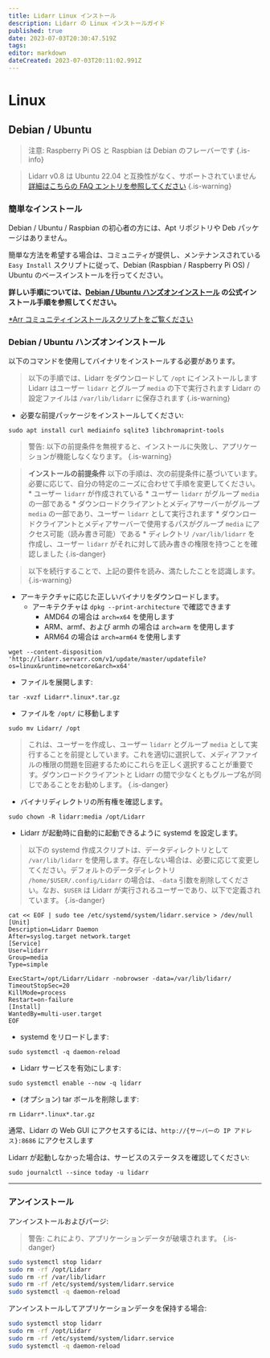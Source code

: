 ```yaml
---
title: Lidarr Linux インストール
description: Lidarr の Linux インストールガイド
published: true
date: 2023-07-03T20:30:47.519Z
tags: 
editor: markdown
dateCreated: 2023-07-03T20:11:02.991Z
---
```


# Linux

## Debian / Ubuntu

> 注意: Raspberry Pi OS と Raspbian は Debian のフレーバーです {.is-info}

> Lidarr v0.8 は Ubuntu 22.04 と互換性がなく、サポートされていません [詳細はこちらの FAQ エントリを参照してください](/lidarr/faq#lidarr-stopped-working-after-updating-to-ubuntu-2204)
{.is-warning}

### 簡単なインストール

Debian / Ubuntu / Raspbian の初心者の方には、Apt リポジトリや Deb パッケージはありません。

簡単な方法を希望する場合は、コミュニティが提供し、メンテナンスされている `Easy Install` スクリプトに従って、Debian (Raspbian / Raspberry Pi OS) / Ubuntu のベースインストールを行ってください。

**詳しい手順については、[Debian / Ubuntu ハンズオンインストール](#debian-ubuntu-hands-on-install) の公式インストール手順を参照してください。**

[\*Arr コミュニティインストールスクリプトをご覧ください](/install-script)

### Debian / Ubuntu ハンズオンインストール

以下のコマンドを使用してバイナリをインストールする必要があります。

> 以下の手順では、Lidarr をダウンロードして `/opt` にインストールします
> Lidarr はユーザー `lidarr` とグループ `media` の下で実行されます
> Lidarr の設定ファイルは `/var/lib/lidarr` に保存されます
{.is-warning}

- 必要な前提パッケージをインストールしてください:

```shell
sudo apt install curl mediainfo sqlite3 libchromaprint-tools
```

> 警告: 以下の前提条件を無視すると、インストールに失敗し、アプリケーションが機能しなくなります。 {.is-warning}

> **インストールの前提条件**
> 以下の手順は、次の前提条件に基づいています。必要に応じて、自分の特定のニーズに合わせて手順を変更してください。
> \* ユーザー `lidarr` が作成されている
> \* ユーザー `lidarr` がグループ `media` の一部である
> \* ダウンロードクライアントとメディアサーバーがグループ `media` の一部であり、ユーザー `lidarr` として実行されます
> \* ダウンロードクライアントとメディアサーバーで使用するパスがグループ `media` にアクセス可能（読み書き可能）である
> \* ディレクトリ `/var/lib/lidarr` を作成し、ユーザー `lidarr` がそれに対して読み書きの権限を持つことを確認しました
{.is-danger}

> 以下を続行することで、上記の要件を読み、満たしたことを認識します。 {.is-warning}

- アーキテクチャに応じた正しいバイナリをダウンロードします。
  - アーキテクチャは `dpkg --print-architecture` で確認できます
    - AMD64 の場合は `arch=x64` を使用します
    - ARM、armf、および armh の場合は `arch=arm` を使用します
    - ARM64 の場合は `arch=arm64` を使用します

```shell
wget --content-disposition 'http://lidarr.servarr.com/v1/update/master/updatefile?os=linux&runtime=netcore&arch=x64'
```

- ファイルを展開します:

```shell
tar -xvzf Lidarr*.linux*.tar.gz
```

- ファイルを `/opt/` に移動します

```shell
sudo mv Lidarr/ /opt
```

> これは、ユーザーを作成し、ユーザー `lidarr` とグループ `media` として実行することを前提としています。これを適切に選択して、メディアファイルの権限の問題を回避するためにこれらを正しく選択することが重要です。ダウンロードクライアントと Lidarr の間で少なくともグループ名が同じであることをお勧めします。
{.is-danger}

- バイナリディレクトリの所有権を確認します。

```shell
sudo chown -R lidarr:media /opt/Lidarr
```

- Lidarr が起動時に自動的に起動できるように systemd を設定します。

> 以下の systemd 作成スクリプトは、データディレクトリとして `/var/lib/lidarr` を使用します。存在しない場合は、必要に応じて変更してください。デフォルトのデータディレクトリ `/home/$USER/.config/Lidarr` の場合は、`-data` 引数を削除してください。なお、`$USER` は Lidarr が実行されるユーザーであり、以下で定義されています。
{.is-danger}

```shell
cat << EOF | sudo tee /etc/systemd/system/lidarr.service > /dev/null
[Unit]
Description=Lidarr Daemon
After=syslog.target network.target
[Service]
User=lidarr
Group=media
Type=simple

ExecStart=/opt/Lidarr/Lidarr -nobrowser -data=/var/lib/lidarr/
TimeoutStopSec=20
KillMode=process
Restart=on-failure
[Install]
WantedBy=multi-user.target
EOF
```

- systemd をリロードします:

```shell
sudo systemctl -q daemon-reload
```

- Lidarr サービスを有効にします:

```shell
sudo systemctl enable --now -q lidarr
```

- (オプション) tar ボールを削除します:

```shell
rm Lidarr*.linux*.tar.gz
```

通常、Lidarr の Web GUI にアクセスするには、`http://{サーバーの IP アドレス}:8686` にアクセスします

Lidarr が起動しなかった場合は、サービスのステータスを確認してください:

```shell
sudo journalctl --since today -u lidarr
```

---

### アンインストール

アンインストールおよびパージ:

> 警告: これにより、アプリケーションデータが破壊されます。 {.is-danger}

```bash
sudo systemctl stop lidarr
sudo rm -rf /opt/Lidarr
sudo rm -rf /var/lib/lidarr
sudo rm -rf /etc/systemd/system/lidarr.service
sudo systemctl -q daemon-reload
```

アンインストールしてアプリケーションデータを保持する場合:

```bash
sudo systemctl stop lidarr
sudo rm -rf /opt/Lidarr
sudo rm -rf /etc/systemd/system/lidarr.service
sudo systemctl -q daemon-reload
```